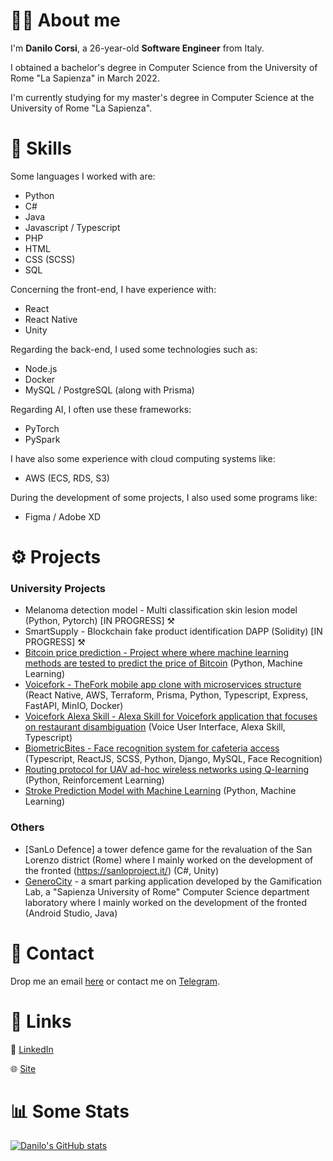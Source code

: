 # :raising_hand_man: About me
I'm <strong>Danilo Corsi</strong>, a 26-year-old <strong>Software Engineer</strong> from Italy.

I obtained a bachelor's degree in Computer Science from the University of Rome "La Sapienza" in March 2022.

I'm currently studying for my master's degree in Computer Science at the University of Rome "La Sapienza".


# :muscle: Skills
Some languages I worked with are:

- Python
- C#
- Java
- Javascript / Typescript
- PHP
- HTML
- CSS (SCSS)
- SQL

Concerning the front-end, I have experience with:

- React
- React Native
- Unity

Regarding the back-end, I used some technologies such as:

- Node.js
- Docker
- MySQL / PostgreSQL (along with Prisma)

Regarding AI, I often use these frameworks:
- PyTorch
- PySpark

I have also some experience with cloud computing systems like:

- AWS (ECS, RDS, S3)

During the development of some projects, I also used some programs like:

- Figma / Adobe XD

# :gear: Projects
### University Projects
- Melanoma detection model - Multi classification skin lesion model (Python, Pytorch) [IN PROGRESS] ⚒️
- SmartSupply - Blockchain fake product identification DAPP (Solidity) [IN PROGRESS] ⚒️
- [Bitcoin price prediction - Project where where machine learning methods are tested to predict the price of Bitcoin](https://github.com/CorsiDanilo/big-data-computing-project) (Python, Machine Learning)
- [Voicefork - TheFork mobile app clone with microservices structure](https://github.com/CorsiDanilo/voicefork) (React Native, AWS, Terraform, Prisma, Python, Typescript, Express, FastAPI, MinIO, Docker)
- [Voicefork Alexa Skill - Alexa Skill for Voicefork application that focuses on restaurant disambiguation](https://github.com/CorsiDanilo/voicefork-alexa-skill) (Voice User Interface, Alexa Skill, Typescript)
- [BiometricBites - Face recognition system for cafeteria access](https://github.com/CorsiDanilo/BiometricBites) (Typescript, ReactJS, SCSS, Python, Django, MySQL, Face Recognition)
- [Routing protocol for UAV ad-hoc wireless networks using Q-learning](https://github.com/CorsiDanilo/autonomous-networking) (Python, Reinforcement Learning)
- [Stroke Prediction Model with Machine Learning](https://github.com/CorsiDanilo/fundamentals-of-data-science) (Python, Machine Learning)
### Others
- [SanLo Defence] a tower defence game for the revaluation of the San Lorenzo district (Rome) where I mainly worked on the development of the fronted (https://sanloproject.it/) (C#, Unity)
- [GeneroCity](https://www.generocity.it/) - a smart parking application developed by the Gamification Lab, a "Sapienza University of Rome" Computer Science department laboratory where I mainly worked on the development of the fronted (Android Studio, Java)

# :handshake: Contact
Drop me an email <href>[here](mailto:danilo.corsi@outlook.it)</href> or contact me on <href>[Telegram](https://t.me/anomalyzedd)</href>.

# :link: Links
📃 <href>[LinkedIn](https://www.linkedin.com/in/danilocorsi97/)</href>

🌐 <href>[Site](https://linktr.ee/danilocorsi)</href>

# :bar_chart: Some Stats
[![Danilo's GitHub stats](https://github-readme-stats.vercel.app/api?username=CorsiDanilo)](https://github.com/anuraghazra/github-readme-stats)
